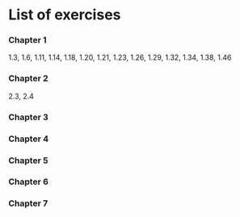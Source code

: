 # List of exercises
### Chapter 1
1.3, 1.6, 1.11, 1.14, 1.18, 1.20, 1.21, 1.23, 1.26, 1.29, 1.32, 1.34, 1.38, 1.46

### Chapter 2
2.3, 2.4

### Chapter 3

### Chapter 4

### Chapter 5

### Chapter 6

### Chapter 7
